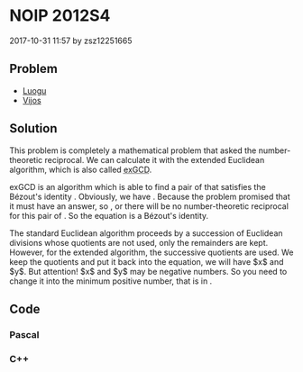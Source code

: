 <h1>NOIP 2012S4</h1>
<p><time>2017-10-31 11:57</time> by zsz12251665</p>
<section>
	<h2>Problem</h2>
	<ul class="buttonList">
		<a target="_blank" href="https://www.luogu.com.cn/problem/P1082"><li>Luogu</li></a>
		<a target="_blank" href="https://www.vijos.org/p/1781"><li>Vijos</li></a>
	</ul>
</section>
<section>
	<h2>Solution</h2>
	<p>This problem is completely a mathematical problem that asked the number-theoretic reciprocal. We can calculate it with the extended Euclidean algorithm, which is also called <abbr title="the extended Greatest Common Division algorithm">exGCD</abbr>. </p>
	<p>exGCD is an algorithm which is able to find a pair of <data value="o{(}v{x}o{,}v{y}o{)}"></data> that satisfies the B&eacute;zout's identity <data value="v{a}o{}v{x}o{+}v{b}o{}v{y}o{=}o{gcd}o{(}v{a}o{,}v{b}o{)}"></data>. Obviously, we have <data value="v{a}o{}v{x}o{&equiv;}c{1}o{(}o{mod}v{b}o{)}o{&hArr;}v{a}o{}v{x}o{+}v{b}o{}v{y}o{=}c{1}"></data>. Because the problem promised that it must have an answer, so <data value="o{gcd}o{(}v{a}o{,}v{b}o{)}o{=}c{1}"></data>, or there will be no number-theoretic reciprocal for this pair of <data value="o{(}v{a}o{,}v{b}o{)}"></data>. So the equation is a B&eacute;zout's identity. </p>
	<p>The standard Euclidean algorithm proceeds by a succession of Euclidean divisions whose quotients are not used, only the remainders are kept. However, for the extended algorithm, the successive quotients are used. We keep the quotients and put it back into the equation, we will have $x$ and $y$. But attention! $x$ and $y$ may be negative numbers. So you need to change it into the minimum positive number, that is in <data value="o{[}c{1}o{,}v{b}o{-}c{1}o{]}"></data>. </p>
</section>
<section>
	<h2>Code</h2>
	<section>
		<h3>Pascal</h3>
		<code lang="pas"></code>
	</section>
	<section>
		<h3>C++</h3>
		<code lang="cpp"></code>
	</section>
</section>
